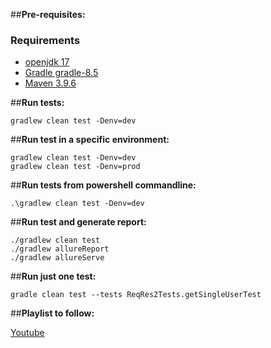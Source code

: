 ##**Pre-requisites:**
### Requirements
* [openjdk 17](https://adoptium.net/temurin/releases/?version=17)
* [Gradle gradle-8.5](https://gradle.org/releases/)
* [Maven 3.9.6](https://maven.apache.org/download.cgi)

##**Run tests:**
```
gradlew clean test -Denv=dev
```

##**Run test in a specific environment:**
```
gradlew clean test -Denv=dev
gradlew clean test -Denv=prod

```

##**Run tests from powershell commandline:**
```
.\gradlew clean test -Denv=dev
```

##**Run test and generate report:**
```
./gradlew clean test
./gradlew allureReport
./gradlew allureServe
```

##**Run just one test:**
```
gradle clean test --tests ReqRes2Tests.getSingleUserTest
```


##**Playlist to follow:**

[Youtube](https://www.youtube.com/playlist?list=PLeo6Q1inqlOf2yUIT1SUal8eViM6u4PBn)
